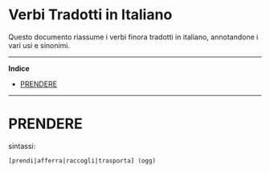 # Verbi Tradotti in Italiano

Questo documento riassume i verbi finora tradotti in italiano, annotandone i vari usi e sinonimi.


-----

**Indice**

<!-- MarkdownTOC autolink="true" bracket="round" autoanchor="false" lowercase="only_ascii" uri_encoding="true" levels="1,2,3" -->

- [PRENDERE](#prendere)

<!-- /MarkdownTOC -->

-----

# PRENDERE

sintassi:

    [prendi|afferra|raccogli|trasporta] (ogg)

